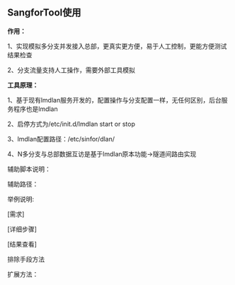 ## SangforTool使用

**作用：**

1、实现模拟多分支并发接入总部，更真实更方便，易于人工控制，更能方便测试结果检查

2、分支流量支持人工操作，需要外部工具模拟

**工具原理：**

1、基于现有lmdlan服务开发的，配置操作与分支配置一样，无任何区别，后台服务程序也是lmdlan

2、启停方式为/etc/init.d/lmdlan start or stop

3、lmdlan配置路径：/etc/sinfor/dlan/

4、N多分支与总部数据互访是基于lmdlan原本功能-&gt;隧道间路由实现

辅助脚本说明：

辅助路径：

举例说明:

\[需求\]

\[详细步骤\]

\[结果查看\]

排除手段方法

扩展方法：

